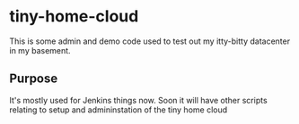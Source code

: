 # tiny-home-cloud  
This is some admin and demo code used to test out my itty-bitty datacenter in my basement.  
## Purpose  
It's mostly used for Jenkins things now. Soon it will have other scripts relating to setup and admininstation of the tiny home cloud
